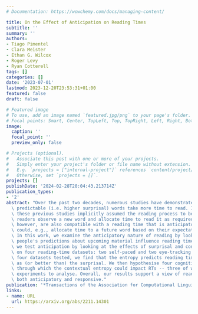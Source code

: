 ```yaml
---
# Documentation: https://wowchemy.com/docs/managing-content/

title: On the Effect of Anticipation on Reading Times
subtitle: ''
summary: ''
authors:
- Tiago Pimentel
- Clara Meister
- Ethan G. Wilcox
- Roger Levy
- Ryan Cotterell
tags: []
categories: []
date: '2023-07-01'
lastmod: 2023-12-20T23:53:31+01:00
featured: false
draft: false

# Featured image
# To use, add an image named `featured.jpg/png` to your page's folder.
# Focal points: Smart, Center, TopLeft, Top, TopRight, Left, Right, BottomLeft, Bottom, BottomRight.
image:
  caption: ''
  focal_point: ''
  preview_only: false

# Projects (optional).
#   Associate this post with one or more of your projects.
#   Simply enter your project's folder or file name without extension.
#   E.g. `projects = ["internal-project"]` references `content/project/deep-learning/index.md`.
#   Otherwise, set `projects = []`.
projects: []
publishDate: '2024-02-28T20:04:43.213714Z'
publication_types:
- '2'
abstract: "Over the past two decades, numerous studies have demonstrated how less\
  \ predictable (i.e. higher surprisal) words take more time to read. In general,\
  \ these previous studies implicitly assumed the reading process to be purely responsive:\
  \ readers observe a new word and allocate time to read it as required. These results,\
  \ however, are also compatible with a reading time that is anticipatory: readers\
  \ could, e.g., allocate time to a future word based on their expectation about it.\
  \ In this work, we examine the anticipatory nature of reading by looking at how\
  \ people's predictions about upcoming material influence reading times. Specifically,\
  \ we test anticipation by looking at the effects of surprisal and contextual entropy\
  \ on four reading-time datasets: two self-paced and two eye-tracking. In three of\
  \ four datasets tested, we find that the entropy predicts reading times as well\
  \ as (or better than) the surprisal. We then hypothesise four cognitive mechanisms\
  \ through which the contextual entropy could impact RTs -- three of which we design\
  \ experiments to analyse. Overall, our results support a view of reading that is\
  \ both anticipatory and responsive."
publication: '*Transactions of the Association for Computational Linguistics*'
links:
- name: URL
  url: https://arxiv.org/abs/2211.14301
---
```

